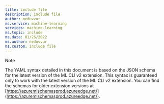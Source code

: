 ```yaml
---
title: include file
description: include file
author: neduvvur
ms.service: machine-learning
services: machine-learning
ms.topic: include
ms.date: 01/26/2022
ms.author: neduvvur
ms.custom: include file
---
```


> [!NOTE]
> The YAML syntax detailed in this document is based on the JSON schema for the latest version of the ML CLI v2 extension. This syntax is guaranteed only to work with the latest version of the ML CLI v2 extension.
> You can find the schemas for older extension versions at [https://azuremlschemasprod.azureedge.net/](https://azuremlschemasprod.azureedge.net/).
